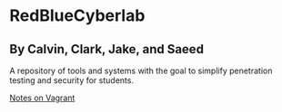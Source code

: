 # RedBlueCyberlab
## By Calvin, Clark, Jake, and Saeed

A repository of tools and systems with the goal to simplify penetration testing and security for students.

[Notes on Vagrant](VagrantNotes.md)